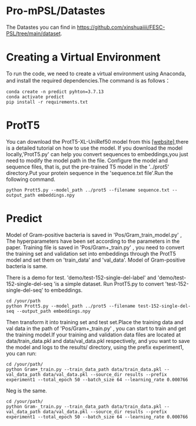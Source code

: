 # Pro-mPSL/Datastes
The Datastes you can find in https://github.com/xinshuaiiii/FESC-PSL/tree/main/dataset.

# Creating a Virtual Environment
To run the code, we need to create a virtual environment using Anaconda, and install the required dependencies.The command is as follows：
```
conda create -n predict pyhton=3.7.13
conda activate predict
pip install -r requirements.txt
```

# ProtT5
You can download the ProtT5-XL-UniRef50 model from this [[website]](https://github.com/agemagician/ProtTrans),there is a detailed tutorial on how to use the model.
If you download the model locally,'ProtT5.py' can help you convert sequences to embeddings,you just need to modify the model path in the file.
Configure the model and sequence files, that is, put the pre-trained T5 model in the '../prot5' directory.Put your protein sequence in the 'sequence.txt file'.Run the following command.
```
python Prott5.py --model_path ../prot5 --filename sequence.txt --output_path embeddings.npy
```

# Predict

Model of Gram-positive bacteria is saved in 'Pos/Gram_train_model.py' , The hyperparameters have been set according to the parameters in the paper. 
Training file is saved in 'Pos/Gram+_train.py' , you need to convert the training set and validation set into embeddings through the ProtT5 model and set them on 'train_data' and 'val_data'. Model of Gram-positive bacteria is same.


There is a demo for test.  'demo/test-152-single-del-label' and 'demo/test-152-single-del-seq 'is a simple dataset. 
Run ProtT5.py to convert 'test-152-single-del-seq' to embeddings.
```
cd /your/path
python Prott5.py --model_path ../prot5 --filename test-152-single-del-seq --output_path embeddings.npy
```
Then transform it into training set and test set.Place the training data and val data in the path of 'Pos/Gram+_train.py' , you can start to train and get the training model.If your training and validation data files are located at data/train_data.pkl and data/val_data.pkl respectively, and you want to save the model and logs to the results/ directory, using the prefix experiment1, you can run:
```
cd /your/path/
python Gram+_train.py --train_data_path data/train_data.pkl --val_data_path data/val_data.pkl --source_dir results --prefix experiment1 --total_epoch 50 --batch_size 64 --learning_rate 0.000766
```
Neg is the same.
```
cd /your/path/
python Gram-_train.py --train_data_path data/train_data.pkl --val_data_path data/val_data.pkl --source_dir results --prefix experiment1 --total_epoch 50 --batch_size 64 --learning_rate 0.000766
```
